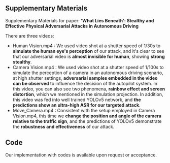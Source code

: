## Supplementary Materials
Supplementary Materials for paper: **'What Lies Beneath': Stealthy and Effective Physical Adversarial Attacks in Autonomous Driving**

There are three videos:
- Human Vision.mp4 : We used video shot at a shutter speed of 1/30s to **simulate the human eye's perception** of our attack, and it's clear to see that our adversarial video is **almost invisible for human**, showing **strong stealthy**.
- Camera Vision.mp4 : We used video shot at a shutter speed of 1/100s to simulate the perception of a camera in an autonomous driving scenario, at high shutter settings, **adversarial samples embedded in the video can be observed** to influence the decision of the autopilot system. In this video, you can also see two phenomena, **rainbow effect and screen distortion**, which we mentioned in the simulation projection. In addition, this video was fed into well trained YOLOv5 network, and **the predictions show an ultra-high ASR for our targeted attack**.
- Move_Camera.mp4 : Consistent with the setup employed in Camera Vision.mp4, this time we **change the position and angle of the camera relative to the traffic sign**, and the predictions of YOLOv5 demonstrate the **robustness and effectiveness** of our attack.

## Code
Our implementation with codes is available upon request or acceptance.
